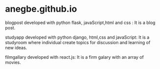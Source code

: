 # anegbe.github.io

blogpost developed with python flask, javaScript,html and css : It is a blog post.

studyapp developed with python django, html,css and javaScript: It is a studyroom where individual create topics for discussion and learning of new ideas.

filmgallary developed with react.js: It is a firm galary with an array of movies.
